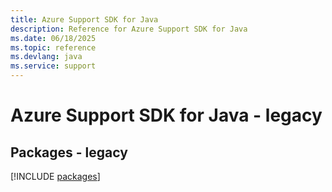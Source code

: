 ```yaml
---
title: Azure Support SDK for Java
description: Reference for Azure Support SDK for Java
ms.date: 06/18/2025
ms.topic: reference
ms.devlang: java
ms.service: support
---
```

# Azure Support SDK for Java - legacy
## Packages - legacy
[!INCLUDE [packages](support-index.md)]